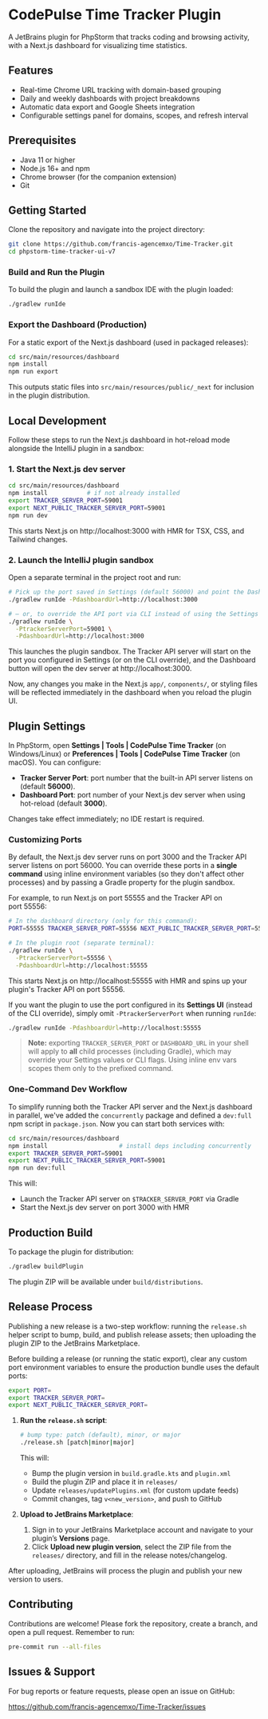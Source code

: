 # CodePulse Time Tracker Plugin

A JetBrains plugin for PhpStorm that tracks coding and browsing activity, with a Next.js dashboard for visualizing time statistics.

## Features

- Real-time Chrome URL tracking with domain-based grouping
- Daily and weekly dashboards with project breakdowns
- Automatic data export and Google Sheets integration
- Configurable settings panel for domains, scopes, and refresh interval

## Prerequisites

- Java 11 or higher
- Node.js 16+ and npm
- Chrome browser (for the companion extension)
- Git

## Getting Started

Clone the repository and navigate into the project directory:

```bash
git clone https://github.com/francis-agencemxo/Time-Tracker.git
cd phpstorm-time-tracker-ui-v7
```

### Build and Run the Plugin

To build the plugin and launch a sandbox IDE with the plugin loaded:

```bash
./gradlew runIde
```

### Export the Dashboard (Production)

For a static export of the Next.js dashboard (used in packaged releases):

```bash
cd src/main/resources/dashboard
npm install
npm run export
```

This outputs static files into `src/main/resources/public/_next` for inclusion in the plugin distribution.

## Local Development

Follow these steps to run the Next.js dashboard in hot-reload mode alongside the IntelliJ plugin in a sandbox:

### 1. Start the Next.js dev server

```bash
cd src/main/resources/dashboard
npm install           # if not already installed
export TRACKER_SERVER_PORT=59001
export NEXT_PUBLIC_TRACKER_SERVER_PORT=59001
npm run dev
```

This starts Next.js on http://localhost:3000 with HMR for TSX, CSS, and Tailwind changes.

### 2. Launch the IntelliJ plugin sandbox

Open a separate terminal in the project root and run:

```bash
# Pick up the port saved in Settings (default 56000) and point the Dashboard at your dev server:
./gradlew runIde -PdashboardUrl=http://localhost:3000

# — or, to override the API port via CLI instead of using the Settings value:
./gradlew runIde \
  -PtrackerServerPort=59001 \
  -PdashboardUrl=http://localhost:3000
```

This launches the plugin sandbox. The Tracker API server will start on the port you configured in Settings (or on the CLI override),
and the Dashboard button will open the dev server at http://localhost:3000.

Now, any changes you make in the Next.js `app/`, `components/`, or styling files will be reflected immediately in the dashboard when you reload the plugin UI.

## Plugin Settings

In PhpStorm, open **Settings | Tools | CodePulse Time Tracker** (on Windows/Linux) or **Preferences | Tools | CodePulse Time Tracker** (on macOS). You can configure:
- **Tracker Server Port**: port number that the built-in API server listens on (default **56000**).
- **Dashboard Port**: port number of your Next.js dev server when using hot-reload (default **3000**).

Changes take effect immediately; no IDE restart is required.

### Customizing Ports

By default, the Next.js dev server runs on port 3000 and the Tracker API server listens on port 56000. You can override these ports in a **single command** using inline environment variables (so they don't affect other processes) and by passing a Gradle property for the plugin sandbox.

For example, to run Next.js on port 55555 and the Tracker API on port 55556:

```bash
# In the dashboard directory (only for this command):
PORT=55555 TRACKER_SERVER_PORT=55556 NEXT_PUBLIC_TRACKER_SERVER_PORT=55556 npm run dev

# In the plugin root (separate terminal):
./gradlew runIde \
  -PtrackerServerPort=55556 \
  -PdashboardUrl=http://localhost:55555
```

This starts Next.js on http://localhost:55555 with HMR and spins up your plugin's Tracker API on port 55556.

If you want the plugin to use the port configured in its **Settings UI** (instead of the CLI override), simply omit `-PtrackerServerPort` when running `runIde`:

```bash
./gradlew runIde -PdashboardUrl=http://localhost:55555
```

> **Note:** exporting `TRACKER_SERVER_PORT` or `DASHBOARD_URL` in your shell will apply to **all** child processes (including Gradle), which may override your Settings values or CLI flags. Using inline env vars scopes them only to the prefixed command.

### One-Command Dev Workflow

To simplify running both the Tracker API server and the Next.js dashboard in parallel, we've added the `concurrently` package and defined a `dev:full` npm script in `package.json`. Now you can start both services with:

```bash
cd src/main/resources/dashboard
npm install                    # install deps including concurrently
export TRACKER_SERVER_PORT=59001
export NEXT_PUBLIC_TRACKER_SERVER_PORT=59001
npm run dev:full
```

This will:
- Launch the Tracker API server on `$TRACKER_SERVER_PORT` via Gradle
- Start the Next.js dev server on port 3000 with HMR

## Production Build

To package the plugin for distribution:

```bash
./gradlew buildPlugin
```

The plugin ZIP will be available under `build/distributions`.

## Release Process

Publishing a new release is a two-step workflow: running the `release.sh` helper script to bump,
build, and publish release assets; then uploading the plugin ZIP to the JetBrains Marketplace.

Before building a release (or running the static export), clear any custom port environment variables
to ensure the production bundle uses the default ports:

```bash
export PORT=
export TRACKER_SERVER_PORT=
export NEXT_PUBLIC_TRACKER_SERVER_PORT=
```

1. **Run the `release.sh` script**:
   ```bash
   # bump type: patch (default), minor, or major
   ./release.sh [patch|minor|major]
   ```
   This will:
   - Bump the plugin version in `build.gradle.kts` and `plugin.xml`
   - Build the plugin ZIP and place it in `releases/`
   - Update `releases/updatePlugins.xml` (for custom update feeds)
   - Commit changes, tag `v<new_version>`, and push to GitHub

2. **Upload to JetBrains Marketplace**:
   1. Sign in to your JetBrains Marketplace account and navigate to your plugin’s **Versions** page.
   2. Click **Upload new plugin version**, select the ZIP file from the `releases/` directory,
      and fill in the release notes/changelog.

After uploading, JetBrains will process the plugin and publish your new version to users.

## Contributing

Contributions are welcome! Please fork the repository, create a branch, and open a pull request. Remember to run:

```bash
pre-commit run --all-files
```

## Issues & Support

For bug reports or feature requests, please open an issue on GitHub:

https://github.com/francis-agencemxo/Time-Tracker/issues
